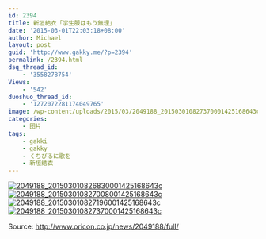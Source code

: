 ```yaml
---
id: 2394
title: 新垣結衣「学生服はもう無理」
date: '2015-03-01T22:03:18+08:00'
author: Michael
layout: post
guid: 'http://www.gakky.me/?p=2394'
permalink: /2394.html
dsq_thread_id:
    - '3558278754'
Views:
    - '542'
duoshuo_thread_id:
    - '1272072281174049765'
image: /wp-content/uploads/2015/03/2049188_201503010827370001425168643c.jpg
categories:
    - 图片
tags:
    - gakki
    - gakky
    - くちびるに歌を
    - 新垣结衣
---
```


[![2049188_201503010826830001425168643c](http://www.yui-aragaki.org/wp-content/uploads/2015/03/2049188_201503010826830001425168643c.jpg)](http://www.yui-aragaki.org/wp-content/uploads/2015/03/2049188_201503010826830001425168643c.jpg "2049188_201503010826830001425168643c") [![2049188_201503010827008001425168643c](http://www.yui-aragaki.org/wp-content/uploads/2015/03/2049188_201503010827008001425168643c.jpg)](http://www.yui-aragaki.org/wp-content/uploads/2015/03/2049188_201503010827008001425168643c.jpg "2049188_201503010827008001425168643c") [![2049188_201503010827196001425168643c](http://www.yui-aragaki.org/wp-content/uploads/2015/03/2049188_201503010827196001425168643c.jpg)](http://www.yui-aragaki.org/wp-content/uploads/2015/03/2049188_201503010827196001425168643c.jpg "2049188_201503010827196001425168643c") [![2049188_201503010827370001425168643c](http://www.yui-aragaki.org/wp-content/uploads/2015/03/2049188_201503010827370001425168643c.jpg)](http://www.yui-aragaki.org/wp-content/uploads/2015/03/2049188_201503010827370001425168643c.jpg "2049188_201503010827370001425168643c")

Source: http://www.oricon.co.jp/news/2049188/full/